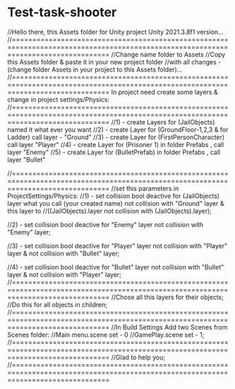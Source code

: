 # Test-task-shooter
//Hello there, this Assets folder for Unity project Unity 2021.3.8f1 version...
//====================================================================================================================================
//Change name folder to Assets
//Copy this Assets folder & paste it in your new project folder 
//with all changes - (change folder Assets in your project to this Assets folder)...
//====================================================================================================================================
In project need create some layers & change in project settings/Physics:
//====================================================================================================================================
//1) - create Layers for (JailObjects) named it what ever you want
//2) - create Layer for (GroundFloor-1,2,3 & for Ladder) call layer - "Ground" 
//3) - create Layer for (FirstPersonCharacter) call layer "Player"
//4) - create Layer for (Prisoner 1) in folder Prefabs , call layer "Enemy"
//5) - create Layer for (BulletPrefab) in folder Prefabs , call layer "Bullet"

//====================================================================================================================================
//set this parameters in ProjectSettings/Physics:
//1) - set collision bool deactive for (JailObjects) layer what you call (your created name) not collision with "Ground" layer & this layer to
//((JailObjects).layer not collision with (JailObjects).layer);

//2) - set collision bool deactive for "Enemy" layer not collision with "Enemy" layer;

//3) - set collision bool deactive for "Player" layer not collision with "Player" layer & not collision with "Bullet" layer;

//4) - set collision bool deactive for "Bullet" layer not collision with "Bullet" layer & not collision with "Player" layer;
//====================================================================================================================================
//Chose all this layers for their objects;
//Do this for all objects in children;
//====================================================================================================================================
//In Build Settings Add two Scenes from Scenes folder:
//Main menu.scene set - 0
//GamePlay.scene set - 1;
//====================================================================================================================================
//Glad to help you;
//====================================================================================================================================
